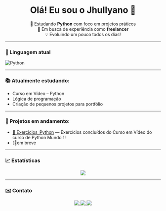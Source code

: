 <h1 align="center">Olá! Eu sou o Jhullyano 👋</h1>

<p align="center">
  🎯 Estudando <strong>Python</strong> com foco em projetos práticos <br>
  🚀 Em busca de experiência como <strong>freelancer</strong> <br>
  💡 Evoluindo um pouco todos os dias!
</p>

---

### 🐍 Linguagem atual
![Python](https://img.shields.io/badge/-Python-3776AB?style=for-the-badge&logo=python&logoColor=white)

---

### 📚 Atualmente estudando:
- Curso em Vídeo – Python
- Lógica de programação
- Criação de pequenos projetos para portfólio

---

### 🚧 Projetos em andamento:
- [📌 Exercicios_Python](https://github.com/jhullyanok/NomeDoProjeto) — Exercícios concluídos do Curso em Vídeo do curso de Python Mundo 1!
- [📌em breve

---

### 📈 Estatísticas
<p align="center">
  <img src="https://github-readme-stats.vercel.app/api?username=jhullyanok&show_icons=true&theme=tokyonight" />
</p>

---

### ✉️ Contato

<p align="center">
  <a href="mailto:jhullyanok@gmail.com">
    <img src="https://img.shields.io/badge/-Email-D14836?style=for-the-badge&logo=gmail&logoColor=white" />
  </a>
  <a href="https://www.linkedin.com/in/jhullyano-keviny-40a595244/">
    <img src="https://img.shields.io/badge/-LinkedIn-0077B5?style=for-the-badge&logo=linkedin&logoColor=white" />
  </a>
  <a href="https://www.instagram.com/jhullyano.k">
    <img src="https://img.shields.io/badge/-Instagram-E4405F?style=for-the-badge&logo=instagram&logoColor=white" />
  </a>
</p>
